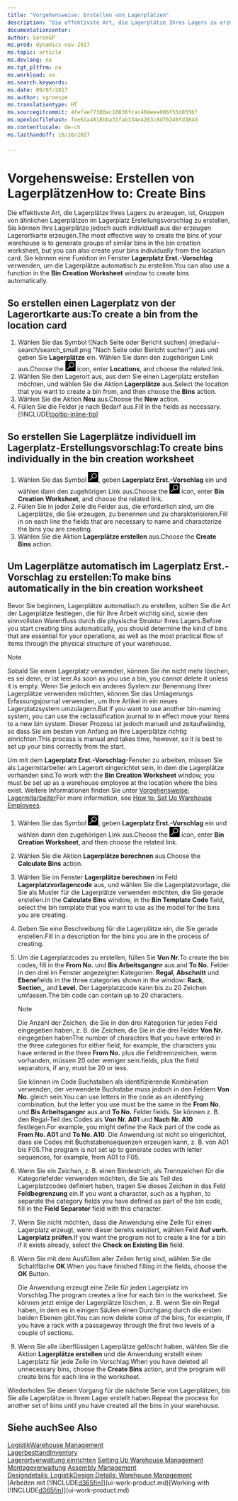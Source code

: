 ```yaml
---
title: "Vorgehensweise: Erstellen von Lagerplätzen"
description: "Die effektivste Art, die Lagerplätze Ihres Lagers zu erzeugen, ist, Gruppen von ähnlichen Lagerplätzen im Lagerplatz Erstellungsvorschlag zu erstellen, Sie können Ihre Lagerplätze jedoch auch individuell erzeugen."
documentationcenter: 
author: SorenGP
ms.prod: dynamics-nav-2017
ms.topic: article
ms.devlang: na
ms.tgt_pltfrm: na
ms.workload: na
ms.search.keywords: 
ms.date: 09/07/2017
ms.author: sgroespe
ms.translationtype: HT
ms.sourcegitcommit: 4fefaef7380ac10836fcac404eea006f55d8556f
ms.openlocfilehash: fee62a4818bba31fab334e4263c8d76249fd384d
ms.contentlocale: de-ch
ms.lasthandoff: 10/16/2017

---
```

# <a name="how-to-create-bins"></a><span data-ttu-id="38676-103">Vorgehensweise: Erstellen von Lagerplätzen</span><span class="sxs-lookup"><span data-stu-id="38676-103">How to: Create Bins</span></span>
<span data-ttu-id="38676-104">Die effektivste Art, die Lagerplätze Ihres Lagers zu erzeugen, ist, Gruppen von ähnlichen Lagerplätzen im Lagerplatz Erstellungsvorschlag zu erstellen, Sie können Ihre Lagerplätze jedoch auch individuell aus der erzeugen Lagerortkarte erzeugen.</span><span class="sxs-lookup"><span data-stu-id="38676-104">The most effective way to create the bins of your warehouse is to generate groups of similar bins in the bin creation worksheet, but you can also create your bins individually from the location card.</span></span> <span data-ttu-id="38676-105">Sie können eine Funktion im Fenster **Lagerplatz Erst.-Vorschlag** verwenden, um die Lagerplätze automatisch zu erstellen.</span><span class="sxs-lookup"><span data-stu-id="38676-105">You can also use a function in the **Bin Creation Worksheet** window to create bins automatically.</span></span>  

## <a name="to-create-a-bin-from-the-location-card"></a><span data-ttu-id="38676-106">So erstellen einen Lagerplatz von der Lagerortkarte aus:</span><span class="sxs-lookup"><span data-stu-id="38676-106">To create a bin from the location card</span></span>  
1.  <span data-ttu-id="38676-107">Wählen Sie das Symbol ![Nach Seite oder Bericht suchen] (media/ui-search/search_small.png "Nach Seite oder Bericht suchen") aus und geben Sie **Lagerplätze** ein. Wählen Sie dann den zugehörigen Link aus.</span><span class="sxs-lookup"><span data-stu-id="38676-107">Choose the ![Search for Page or Report](media/ui-search/search_small.png "Search for Page or Report icon") icon, enter **Locations**, and choose the related link.</span></span>  
2.  <span data-ttu-id="38676-108">Wählen Sie den Lagerort aus, aus dem Sie einen Lagerplatz erstellen möchten, und wählen Sie die Aktion **Lagerplätze** aus.</span><span class="sxs-lookup"><span data-stu-id="38676-108">Select the location that you want to create a bin from, and then choose the **Bins** action.</span></span>  
3. <span data-ttu-id="38676-109">Wählen Sie die Aktion **Neu** aus.</span><span class="sxs-lookup"><span data-stu-id="38676-109">Choose the **New** action.</span></span>
4. <span data-ttu-id="38676-110">Füllen Sie die Felder je nach Bedarf aus.</span><span class="sxs-lookup"><span data-stu-id="38676-110">Fill in the fields as necessary.</span></span> [!INCLUDE[tooltip-inline-tip](includes/tooltip-inline-tip_md.md)]  

## <a name="to-create-bins-individually-in-the-bin-creation-worksheet"></a><span data-ttu-id="38676-111">So erstellen Sie Lagerplätze individuell im Lagerplatz-Erstellungsvorschlag:</span><span class="sxs-lookup"><span data-stu-id="38676-111">To create bins individually in the bin creation worksheet</span></span>  
1.  <span data-ttu-id="38676-112">Wählen Sie das Symbol ![Nach Seite oder Bericht suchen](media/ui-search/search_small.png "Nach Seite oder Bericht suchen"), geben **Lagerplatz Erst.-Vorschlag** ein und wählen dann den zugehörigen Link aus.</span><span class="sxs-lookup"><span data-stu-id="38676-112">Choose the ![Search for Page or Report](media/ui-search/search_small.png "Search for Page or Report icon") icon, enter **Bin Creation Worksheet**, and choose the related link.</span></span>  
2.  <span data-ttu-id="38676-113">Füllen Sie in jeder Zeile die Felder aus, die erforderlich sind, um die Lagerplätze, die Sie erzeugen, zu benennen und zu charakterisieren.</span><span class="sxs-lookup"><span data-stu-id="38676-113">Fill in on each line the fields that are necessary to name and characterize the bins you are creating.</span></span>  
3.  <span data-ttu-id="38676-114">Wählen Sie die Aktion **Lagerplätze erstellen** aus.</span><span class="sxs-lookup"><span data-stu-id="38676-114">Choose the **Create Bins** action.</span></span>  

## <a name="to-make-bins-automatically-in-the-bin-creation-worksheet"></a><span data-ttu-id="38676-115">Um Lagerplätze automatisch im Lagerplatz Erst.-Vorschlag zu erstellen:</span><span class="sxs-lookup"><span data-stu-id="38676-115">To make bins automatically in the bin creation worksheet</span></span>  
<span data-ttu-id="38676-116">Bevor Sie beginnen, Lagerplätze automatisch zu erstellen, sollten Sie die Art der Lagerplätze festlegen, die für Ihre Arbeit wichtig sind, sowie den sinnvollsten Warenfluss durch die physische Struktur Ihres Lagers.</span><span class="sxs-lookup"><span data-stu-id="38676-116">Before you start creating bins automatically, you should determine the kind of bins that are essential for your operations, as well as the most practical flow of items through the physical structure of your warehouse.</span></span>  

> [!NOTE]  
>  <span data-ttu-id="38676-117">Sobald Sie einen Lagerplatz verwenden, können Sie ihn nicht mehr löschen, es sei denn, er ist leer.</span><span class="sxs-lookup"><span data-stu-id="38676-117">As soon as you use a bin, you cannot delete it unless it is empty.</span></span> <span data-ttu-id="38676-118">Wenn Sie jedoch ein anderes System zur Benennung Ihrer Lagerplätze verwenden möchten, können Sie das Umlagerungs Erfassungsjournal verwenden, um Ihre Artikel in ein neues Lagerplatzsystem umzulagern.</span><span class="sxs-lookup"><span data-stu-id="38676-118">But if you want to use another bin-naming system, you can use the reclassification journal to in effect move your items to a new bin system.</span></span> <span data-ttu-id="38676-119">Dieser Prozess ist jedoch manuell und zeitaufwändig, so dass Sie am besten von Anfang an Ihre Lagerplätze richtig einrichten.</span><span class="sxs-lookup"><span data-stu-id="38676-119">This process is manual and takes time, however, so it is best to set up your bins correctly from the start.</span></span>  

<span data-ttu-id="38676-120">Um mit dem **Lagerplatz Erst.-Vorschlag**-Fenster zu arbeiten, müssen Sie als Lagermitarbeiter am Lagerort eingerichtet sein, in dem die Lagerplätze vorhanden sind.</span><span class="sxs-lookup"><span data-stu-id="38676-120">To work with the **Bin Creation Worksheet** window, you must be set up as a warehouse employee at the location where the bins exist.</span></span> <span data-ttu-id="38676-121">Weitere Informationen finden Sie unter [Vorgehensweise: Lagermitarbeiter](warehouse-how-to-set-up-warehouse-employees.md)</span><span class="sxs-lookup"><span data-stu-id="38676-121">For more information, see [How to: Set Up Warehouse Employees](warehouse-how-to-set-up-warehouse-employees.md).</span></span>    

1.  <span data-ttu-id="38676-122">Wählen Sie das Symbol ![Nach Seite oder Bericht suchen](media/ui-search/search_small.png "Nach Seite oder Bericht suchen"), geben **Lagerplatz Erst.-Vorschlag** ein und wählen dann den zugehörigen Link aus.</span><span class="sxs-lookup"><span data-stu-id="38676-122">Choose the ![Search for Page or Report](media/ui-search/search_small.png "Search for Page or Report icon") icon, enter **Bin Creation Worksheet**, and then choose the related link.</span></span>  
2.  <span data-ttu-id="38676-123">Wählen Sie die Aktion **Lagerplätze berechnen** aus.</span><span class="sxs-lookup"><span data-stu-id="38676-123">Choose the **Calculate Bins** action.</span></span>
3. <span data-ttu-id="38676-124">Wählen Sie im Fenster **Lagerplätze berechnen** im Feld **Lagerplatzvorlagencode** aus, und wählen Sie die Lagerplatzvorlage, die Sie als Muster für die Lagerplätze verwenden möchten, die Sie gerade erstellen.</span><span class="sxs-lookup"><span data-stu-id="38676-124">In the **Calculate Bins** window, in the **Bin Template Code** field, select the bin template that you want to use as the model for the bins you are creating.</span></span>
4.  <span data-ttu-id="38676-125">Geben Sie eine Beschreibung für die Lagerplätze ein, die Sie gerade erstellen.</span><span class="sxs-lookup"><span data-stu-id="38676-125">Fill in a description for the bins you are in the process of creating.</span></span>  
5.  <span data-ttu-id="38676-126">Um die Lagerplatzcodes zu erstellen, füllen Sie **Von Nr.**</span><span class="sxs-lookup"><span data-stu-id="38676-126">To create the bin codes, fill in the **From No.**</span></span> <span data-ttu-id="38676-127">und **Bis Arbeitsgangnr** aus.</span><span class="sxs-lookup"><span data-stu-id="38676-127">and **To No.**</span></span> <span data-ttu-id="38676-128">Felder in den drei im Fenster angezeigten Kategorien: **Regal**, **Abschnitt** und **Ebene**</span><span class="sxs-lookup"><span data-stu-id="38676-128">fields in the three categories shown in the window: **Rack**, **Section,**, and **Level.**</span></span> <span data-ttu-id="38676-129">Der Lagerplatzcode kann bis zu 20 Zeichen umfassen.</span><span class="sxs-lookup"><span data-stu-id="38676-129">The bin code can contain up to 20 characters.</span></span>  

    > [!NOTE]  
    >  <span data-ttu-id="38676-130">Die Anzahl der Zeichen, die Sie in den drei Kategorien für jedes Feld eingegeben haben, z. B. die Zeichen, die Sie in die drei Felder **Von Nr.** eingegeben haben</span><span class="sxs-lookup"><span data-stu-id="38676-130">The number of characters that you have entered in the three categories for either field, for example, the characters you have entered in the three **From No.**</span></span> <span data-ttu-id="38676-131">plus die Feldtrennzeichen, wenn vorhanden, müssen 20 oder weniger sein.</span><span class="sxs-lookup"><span data-stu-id="38676-131">fields, plus the field separators, if any, must be 20 or less.</span></span>  

     <span data-ttu-id="38676-132">Sie können im Code Buchstaben als identifizierende Kombination verwenden, der verwendete Buchstabe muss jedoch in den Feldern **Von No.** gleich sein.</span><span class="sxs-lookup"><span data-stu-id="38676-132">You can use letters in the code as an identifying combination, but the letter you use must be the same in the **From No.**</span></span> <span data-ttu-id="38676-133">und **Bis Arbeitsgangnr** aus.</span><span class="sxs-lookup"><span data-stu-id="38676-133">and **To No.**</span></span> <span data-ttu-id="38676-134">Felder.</span><span class="sxs-lookup"><span data-stu-id="38676-134">fields.</span></span> <span data-ttu-id="38676-135">Sie können z. B. den Regal-Teil des Codes als **Von Nr. A01** und **Nach Nr. A10** festlegen.</span><span class="sxs-lookup"><span data-stu-id="38676-135">For example, you might define the Rack part of the code as **From No. A01** and **To No. A10**.</span></span> <span data-ttu-id="38676-136">Die Anwendung ist nicht so eingerichtet, dass sie Codes mit Buchstabensequenzen erzeugen kann, z. B. von A01 bis F05.</span><span class="sxs-lookup"><span data-stu-id="38676-136">The program is not set up to generate codes with letter sequences, for example, from A01 to F05.</span></span>  

6.  <span data-ttu-id="38676-137">Wenn Sie ein Zeichen, z. B. einen Bindestrich, als Trennzeichen für die Kategoriefelder verwenden möchten, die Sie als Teil des Lagerplatzcodes definiert haben, tragen Sie dieses Zeichen in das Feld **Feldbegrenzung** ein.</span><span class="sxs-lookup"><span data-stu-id="38676-137">If you want a character, such as a hyphen, to separate the category fields you have defined as part of the bin code, fill in the **Field Separator** field with this character.</span></span>  
7.  <span data-ttu-id="38676-138">Wenn Sie nicht möchten, dass die Anwendung eine Zeile für einen Lagerplatz erzeugt, wenn dieser bereits existiert, wählen Feld **Auf vorh. Lagerplatz prüfen**.</span><span class="sxs-lookup"><span data-stu-id="38676-138">If you want the program not to create a line for a bin if it exists already, select the **Check on Existing Bin** field.</span></span>  
8. <span data-ttu-id="38676-139">Wenn Sie mit dem Ausfüllen aller Zeilen fertig sind, wählen Sie die Schaltfläche **OK**.</span><span class="sxs-lookup"><span data-stu-id="38676-139">When you have finished filling in the fields, choose the **OK** Button.</span></span>

    <span data-ttu-id="38676-140">Die Anwendung erzeugt eine Zeile für jeden Lagerplatz im Vorschlag.</span><span class="sxs-lookup"><span data-stu-id="38676-140">The program creates a line for each bin in the worksheet.</span></span> <span data-ttu-id="38676-141">Sie können jetzt einige der Lagerplätze löschen, z. B. wenn Sie ein Regal haben, in dem es in einigen Säulen einen Durchgang durch die ersten beiden Ebenen gibt.</span><span class="sxs-lookup"><span data-stu-id="38676-141">You can now delete some of the bins, for example, if you have a rack with a passageway through the first two levels of a couple of sections.</span></span>  

9. <span data-ttu-id="38676-142">Wenn Sie alle überflüssigen Lagerplätze gelöscht haben, wählen Sie die Aktion **Lagerplätze erstellen** und die Anwendung erstellt einen Lagerplatz für jede Zeile im Vorschlag.</span><span class="sxs-lookup"><span data-stu-id="38676-142">When you have deleted all unnecessary bins, choose the **Create Bins** action, and the program will create bins for each line in the worksheet.</span></span>  

<span data-ttu-id="38676-143">Wiederholen Sie diesen Vorgang für die nächste Serie von Lagerplätzen, bis Sie alle Lagerplätze in Ihrem Lager erstellt haben.</span><span class="sxs-lookup"><span data-stu-id="38676-143">Repeat the process for another set of bins until you have created all the bins in your warehouse.</span></span>  

## <a name="see-also"></a><span data-ttu-id="38676-144">Siehe auch</span><span class="sxs-lookup"><span data-stu-id="38676-144">See Also</span></span>  
[<span data-ttu-id="38676-145">Logistik</span><span class="sxs-lookup"><span data-stu-id="38676-145">Warehouse Management</span></span>](warehouse-manage-warehouse.md)  
[<span data-ttu-id="38676-146">Lagerbesttand</span><span class="sxs-lookup"><span data-stu-id="38676-146">Inventory</span></span>](inventory-manage-inventory.md)  
<span data-ttu-id="38676-147">[Lagerortverwaltung einrichten](warehouse-setup-warehouse.md)   </span><span class="sxs-lookup"><span data-stu-id="38676-147">[Setting Up Warehouse Management](warehouse-setup-warehouse.md)   </span></span>  
<span data-ttu-id="38676-148">[Montageverwaltung](assembly-assemble-items.md)  </span><span class="sxs-lookup"><span data-stu-id="38676-148">[Assembly Management](assembly-assemble-items.md)  </span></span>  
[<span data-ttu-id="38676-149">Designdetails: Logistik</span><span class="sxs-lookup"><span data-stu-id="38676-149">Design Details: Warehouse Management</span></span>](design-details-warehouse-management.md)  
<span data-ttu-id="38676-150">[Arbeiten mit [!INCLUDE[d365fin](includes/d365fin_md.md)]](ui-work-product.md)</span><span class="sxs-lookup"><span data-stu-id="38676-150">[Working with [!INCLUDE[d365fin](includes/d365fin_md.md)]](ui-work-product.md)</span></span>

